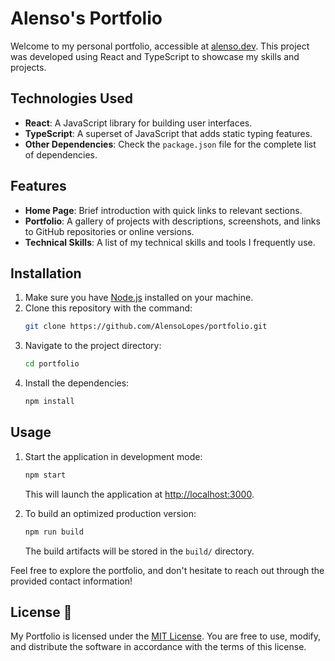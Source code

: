 # Alenso's Portfolio

Welcome to my personal portfolio, accessible at [alenso.dev](https://alenso.dev). This project was developed using React and TypeScript to showcase my skills and projects. 

## Technologies Used

- **React**: A JavaScript library for building user interfaces.
- **TypeScript**: A superset of JavaScript that adds static typing features.
- **Other Dependencies**: Check the `package.json` file for the complete list of dependencies.

## Features

- **Home Page**: Brief introduction with quick links to relevant sections.
- **Portfolio**: A gallery of projects with descriptions, screenshots, and links to GitHub repositories or online versions.
- **Technical Skills**: A list of my technical skills and tools I frequently use.

## Installation

1. Make sure you have [Node.js](https://nodejs.org/) installed on your machine.
2. Clone this repository with the command:
   ```bash
   git clone https://github.com/AlensoLopes/portfolio.git
   ```
3. Navigate to the project directory:
   ```bash
   cd portfolio
   ```
4. Install the dependencies:
   ```bash
   npm install
   ```

## Usage

1. Start the application in development mode:
   ```bash
   npm start
   ```
   This will launch the application at [http://localhost:3000](http://localhost:3000).

2. To build an optimized production version:
   ```bash
   npm run build
   ```
   The build artifacts will be stored in the `build/` directory.

Feel free to explore the portfolio, and don't hesitate to reach out through the provided contact information!

## License 📜

My Portfolio is licensed under the [MIT License](LICENSE). You are free to use, modify, and distribute the software in accordance with the terms of this license.

